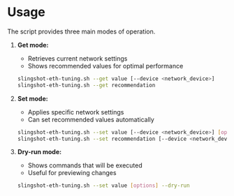 # Usage

The script provides three main modes of operation.

1. **Get mode:**

   - Retrieves current network settings
   - Shows recommended values for optimal performance

   ```bash
   slingshot-eth-tuning.sh --get value [--device <network_device>]
   slingshot-eth-tuning.sh --get recommendation
   ```

2. **Set mode:**

   - Applies specific network settings
   - Can set recommended values automatically

   ```bash
   slingshot-eth-tuning.sh --set value [--device <network_device>] [options]
   slingshot-eth-tuning.sh --set recommendation [--device <network_device>]
   ```

3. **Dry-run mode:**

   - Shows commands that will be executed
   - Useful for previewing changes

   ```bash
   slingshot-eth-tuning.sh --set value [options] --dry-run
   ```
